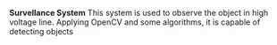 **Survellance System**
 This system is used to observe the object in high voltage line. Applying OpenCV and some algorithms, it is capable of detecting objects
 

